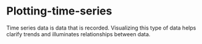 # Plotting-time-series

Time series data is data that is recorded. Visualizing this type of data helps clarify trends and illuminates relationships between data.
